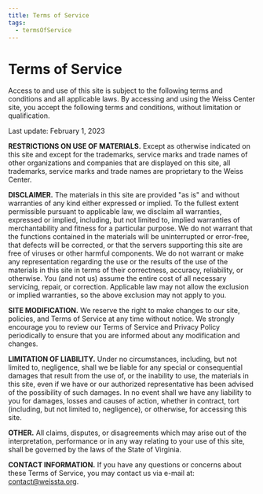 ```yaml
---
title: Terms of Service
tags:
  - termsOfService
---
```

# Terms of Service 



Access to and use of this site is subject to the following terms and conditions and all applicable laws. By accessing and using the Weiss Center site, you accept the following terms and conditions, without limitation or qualification. 



Last update: February 1, 2023 



**RESTRICTIONS ON USE OF MATERIALS.** Except as otherwise indicated on this site and except for the trademarks, service marks and trade names of other organizations and companies that are displayed on this site, all trademarks, service marks and trade names are proprietary to the Weiss Center. 



**DISCLAIMER.** The materials in this site are provided "as is" and without warranties of any kind either expressed or implied. To the fullest extent permissible pursuant to applicable law, we disclaim all warranties, expressed or implied, including, but not limited to, implied warranties of merchantability and fitness for a particular purpose. We do not warrant that the functions contained in the materials will be uninterrupted or error-free, that defects will be corrected, or that the servers supporting this site are free of viruses or other harmful components. We do not warrant or make any representation regarding the use or the results of the use of the materials in this site in terms of their correctness, accuracy, reliability, or otherwise. You (and not us) assume the entire cost of all necessary servicing, repair, or correction. Applicable law may not allow the exclusion or implied warranties, so the above exclusion may not apply to you. 



**SITE MODIFICATION.** We reserve the right to make changes to our site, policies, and Terms of Service at any time without notice. We strongly encourage you to review our Terms of Service and Privacy Policy periodically to ensure that you are informed about any modification and changes. 



**LIMITATION OF LIABILITY.** Under no circumstances, including, but not limited to, negligence, shall we be liable for any special or consequential damages that result from the use of, or the inability to use, the materials in this site, even if we have or our authorized representative has been advised of the possibility of such damages. In no event shall we have any liability to you for damages, losses and causes of action, whether in contract, tort (including, but not limited to, negligence), or otherwise, for accessing this site. 



**OTHER.** All claims, disputes, or disagreements which may arise out of the interpretation, performance or in any way relating to your use of this site, shall be governed by the laws of the State of Virginia. 



**CONTACT INFORMATION.** If you have any questions or concerns about these Terms of Service, you may contact us via e-mail at: contact@weissta.org.